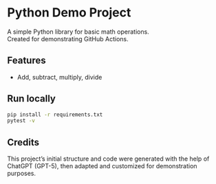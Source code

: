 # Python Demo Project

A simple Python library for basic math operations.  
Created for demonstrating GitHub Actions.

## Features
- Add, subtract, multiply, divide


## Run locally
```bash
pip install -r requirements.txt
pytest -v
```
## Credits
This project’s initial structure and code were generated with the help of ChatGPT (GPT-5), then adapted and customized for demonstration purposes.